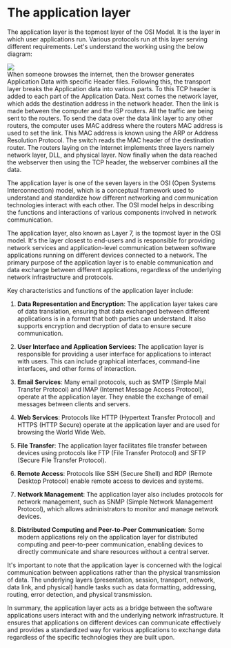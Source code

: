 # The application layer
 The application layer is the topmost layer of the OSI Model. It is the layer in which user applications run. Various protocols run at this layer serving different requirements. Let's understand the working using the below diagram:

![](../../../Images/app-layer.png)  
When someone browses the internet, then the browser generates Application Data with specific Header files. Following this, the transport layer breaks the Application data into various parts. To this TCP header is added to each part of the Application Data. Next comes the network layer, which adds the destination address in the network header. Then the link is made between the computer and the ISP routers. All the traffic are being sent to the routers. To send the data over the data link layer to any other routers, the computer uses MAC address where the routers MAC address is used to set the link. This MAC address is known using the ARP or Address Resolution Protocol. The switch reads the MAC header of the destination router. The routers laying on the Internet implements three layers namely network layer, DLL, and physical layer. Now finally when the data reached the webserver then using the TCP header, the webserver combines all the data.

The application layer is one of the seven layers in the OSI (Open Systems Interconnection) model, which is a conceptual framework used to understand and standardize how different networking and communication technologies interact with each other. The OSI model helps in describing the functions and interactions of various components involved in network communication.

The application layer, also known as Layer 7, is the topmost layer in the OSI model. It's the layer closest to end-users and is responsible for providing network services and application-level communication between software applications running on different devices connected to a network. The primary purpose of the application layer is to enable communication and data exchange between different applications, regardless of the underlying network infrastructure and protocols.

Key characteristics and functions of the application layer include:

1. **Data Representation and Encryption**: The application layer takes care of data translation, ensuring that data exchanged between different applications is in a format that both parties can understand. It also supports encryption and decryption of data to ensure secure communication.

2. **User Interface and Application Services**: The application layer is responsible for providing a user interface for applications to interact with users. This can include graphical interfaces, command-line interfaces, and other forms of interaction.

3. **Email Services**: Many email protocols, such as SMTP (Simple Mail Transfer Protocol) and IMAP (Internet Message Access Protocol), operate at the application layer. They enable the exchange of email messages between clients and servers.

4. **Web Services**: Protocols like HTTP (Hypertext Transfer Protocol) and HTTPS (HTTP Secure) operate at the application layer and are used for browsing the World Wide Web.

5. **File Transfer**: The application layer facilitates file transfer between devices using protocols like FTP (File Transfer Protocol) and SFTP (Secure File Transfer Protocol).

6. **Remote Access**: Protocols like SSH (Secure Shell) and RDP (Remote Desktop Protocol) enable remote access to devices and systems.

7. **Network Management**: The application layer also includes protocols for network management, such as SNMP (Simple Network Management Protocol), which allows administrators to monitor and manage network devices.

8. **Distributed Computing and Peer-to-Peer Communication**: Some modern applications rely on the application layer for distributed computing and peer-to-peer communication, enabling devices to directly communicate and share resources without a central server.

It's important to note that the application layer is concerned with the logical communication between applications rather than the physical transmission of data. The underlying layers (presentation, session, transport, network, data link, and physical) handle tasks such as data formatting, addressing, routing, error detection, and physical transmission.

In summary, the application layer acts as a bridge between the software applications users interact with and the underlying network infrastructure. It ensures that applications on different devices can communicate effectively and provides a standardized way for various applications to exchange data regardless of the specific technologies they are built upon.
